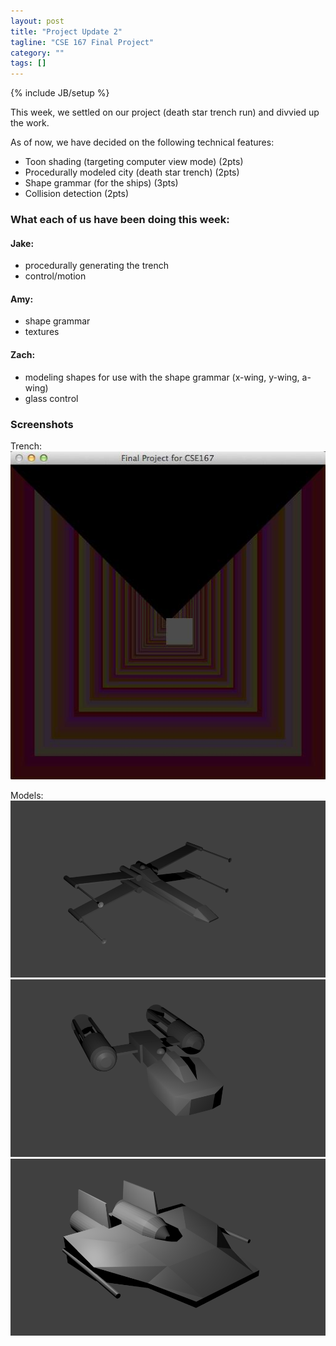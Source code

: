 ```yaml
---
layout: post
title: "Project Update 2"
tagline: "CSE 167 Final Project"
category: ""
tags: []
---
```

{% include JB/setup %}

This week, we settled on our project (death star trench run) and divvied up the work.

As of now, we have decided on the following technical features:
 - Toon shading (targeting computer view mode) (2pts)
 - Procedurally modeled city (death star trench) (2pts)
 - Shape grammar (for the ships) (3pts)
 - Collision detection (2pts)

### What each of us have been doing this week:

#### Jake:
 - procedurally generating the trench
 - control/motion

#### Amy:
 - shape grammar
 - textures

#### Zach:
 - modeling shapes for use with the shape grammar (x-wing, y-wing, a-wing)
 - glass control

### Screenshots

Trench:
![image of trench](/assets/trench_screenshot.jpg)

Models:
![xwing](/assets/xwing_basic.png)
![ywing](/assets/ywing_basic.png)
![awing](/assets/awing_basic.png)